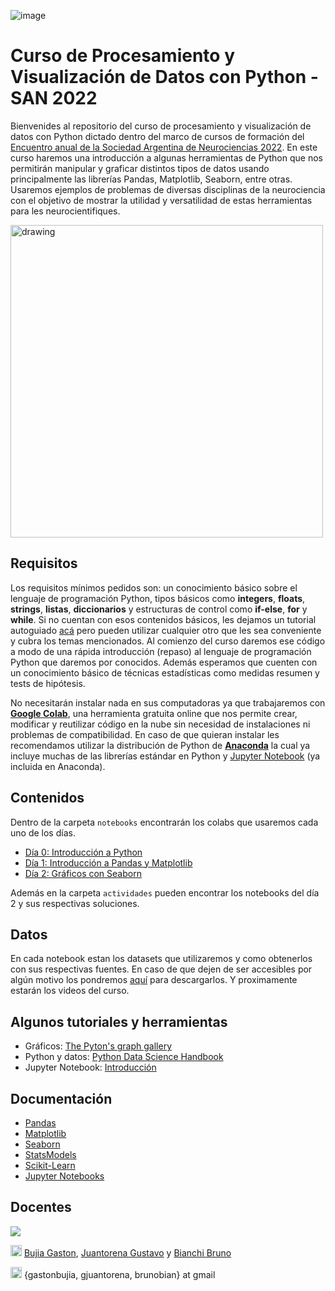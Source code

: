 ![image](https://user-images.githubusercontent.com/23127315/192603622-464afd75-0267-48d0-8534-30ae80aca7fb.png)

# Curso de Procesamiento y Visualización de Datos con Python - SAN 2022

Bienvenides al repositorio del curso de procesamiento y visualización de datos con Python dictado dentro del marco de cursos de formación del [Encuentro anual de la Sociedad Argentina de Neurociencias 2022](https://san2022.saneurociencias.org.ar/). En este curso haremos una introducción a algunas herramientas de Python que nos permitirán manipular y graficar distintos tipos de datos usando principalmente las librerías Pandas, Matplotlib, Seaborn, entre otras. Usaremos ejemplos de problemas de diversas disciplinas de la neurociencia con el objetivo de mostrar la utilidad y versatilidad de estas herramientas para les neurocientifiques.

<a href='https://www.python-graph-gallery.com/' target="_blank">
<img src="https://user-images.githubusercontent.com/23127315/192617710-9c4ff3fa-aaa6-4894-96e7-017dba717f54.png" alt="drawing" width="500"/>
</a>

## Requisitos

Los requisitos mínimos pedidos son: un conocimiento básico sobre el lenguaje de programación Python, tipos básicos como **integers**, **floats**, **strings**, **listas**, **diccionarios** y estructuras de control como **if-else**, **for** y **while**. Si no cuentan con esos contenidos básicos, les dejamos un tutorial autoguiado [acá](https://colab.research.google.com/drive/1eIbx_EG5-EHXKZuYvGZvu0PIeB6Pup2_#scrollTo=yDF6xCno802X) pero pueden utilizar cualquier otro que les sea conveniente y cubra los temas mencionados. Al comienzo del curso daremos ese código a modo de una rápida introducción (repaso) al lenguaje de programación Python que daremos por conocidos. Además esperamos que cuenten con un conocimiento básico de técnicas estadísticas como medidas resumen y tests de hipótesis.

No necesitarán instalar nada en sus computadoras ya que trabajaremos con [**Google Colab**](https://colab.research.google.com/), una herramienta gratuita online que nos permite crear, modificar y reutilizar código en la nube sin necesidad de instalaciones ni problemas de compatibilidad. En caso de que quieran instalar les recomendamos utilizar la distribución de Python de [**Anaconda**](https://www.anaconda.com/products/distribution) la cual ya incluye muchas de las librerías estándar en Python y [Jupyter Notebook](https://jupyter.org/) (ya incluida en Anaconda).

## Contenidos

Dentro de la carpeta `notebooks` encontrarán los colabs que usaremos cada uno de los días. 

- [Día 0: Introducción a Python](https://github.com/gastonbujia/curso-visualizacion-datos-SAN-2022/blob/main/notebooks/SAN_dia_0.ipynb)
- [Día 1: Introducción a Pandas y Matplotlib](https://github.com/gastonbujia/curso-visualizacion-datos-SAN-2022/blob/main/notebooks/SAN_dia_1_Pandas_NumPy_plt.ipynb)
- [Día 2: Gráficos con Seaborn](https://github.com/gastonbujia/curso-visualizacion-datos-SAN-2022/blob/main/notebooks/SAN_dia_2/SAN_dia_2.ipynb)

Además en la carpeta `actividades` pueden encontrar los notebooks del día 2 y sus respectivas soluciones.

## Datos

En cada notebook estan los datasets que utilizaremos y como obtenerlos con sus respectivas fuentes. En caso de que dejen de ser accesibles por algún motivo los pondremos [aquí](https://drive.google.com/drive/folders/1OECs-ww6T6dN9jMHs94vwrSx2FLd1eVn?usp=sharing) para descargarlos. Y proximamente estarán los videos del curso.

## Algunos tutoriales y herramientas

- Gráficos: [The Pyton's graph gallery](https://www.python-graph-gallery.com/)
- Python y datos: [Python Data Science Handbook](https://jakevdp.github.io/PythonDataScienceHandbook/)
- Jupyter Notebook: [Introducción](https://jupyter.org/try-jupyter/retro/notebooks/?path=notebooks/Intro.ipynb#:~:text=Jupyter%20Notebooks%20are%20a%20community,and%20interact%20with%20Jupyter%20Notebooks.)

## Documentación

- [Pandas](https://pandas.pydata.org/docs/index.html)
- [Matplotlib](https://matplotlib.org/stable/users/index.html)
- [Seaborn](https://seaborn.pydata.org/)
- [StatsModels](https://www.statsmodels.org/dev/api.html)
- [Scikit-Learn](https://scikit-learn.org/stable/user_guide.html)
- [Jupyter Notebooks](https://jupyter-notebook.readthedocs.io/en/stable/)

## Docentes

<a href="https://github.com/gastonbujia/curso-visualizacion-datos-SAN-2022/graphs/contributors">
  <img src="https://contrib.rocks/image?repo=gastonbujia/curso-visualizacion-datos-SAN-2022" />
</a>


<img src="https://upload.wikimedia.org/wikipedia/commons/thumb/4/4f/Twitter-logo.svg/2491px-Twitter-logo.svg.png" alt="drawing" width="18"/> [Bujia Gaston](https://twitter.com/gastonbujia), [Juantorena Gustavo](https://twitter.com/GJuantorena) y [Bianchi Bruno](https://twitter.com/Sci_Brunobian)

<img src="https://upload.wikimedia.org/wikipedia/commons/4/4e/Gmail_Icon.png" alt="drawing" width="18"/> {gastonbujia, gjuantorena, brunobian} at gmail 

